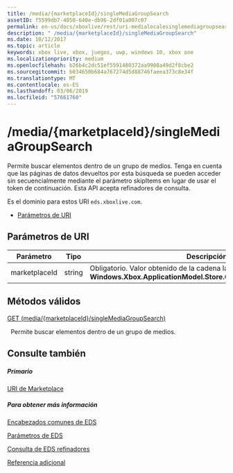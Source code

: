 ```yaml
---
title: /media/{marketplaceId}/singleMediaGroupSearch
assetID: f5599db7-4050-640e-db96-2df01a007c07
permalink: en-us/docs/xboxlive/rest/uri-medialocalesinglemediagroupsearch.html
description: " /media/{marketplaceId}/singleMediaGroupSearch"
ms.date: 10/12/2017
ms.topic: article
keywords: xbox live, xbox, juegos, uwp, windows 10, xbox one
ms.localizationpriority: medium
ms.openlocfilehash: b26b4c2dc51ef5591480372aa9908a49d2f8cbe2
ms.sourcegitcommit: b034650b684a767274d5d88746faeea373c8e34f
ms.translationtype: MT
ms.contentlocale: es-ES
ms.lasthandoff: 03/06/2019
ms.locfileid: "57661760"
---
```

# <a name="mediamarketplaceidsinglemediagroupsearch"></a>/media/{marketplaceId}/singleMediaGroupSearch
Permite buscar elementos dentro de un grupo de medios. Tenga en cuenta que las páginas de datos devueltos por esta búsqueda se pueden acceder sin secuencialmente mediante el parámetro skipItems en lugar de usar el token de continuación. Esta API acepta refinadores de consulta.
 
Es el dominio para estos URI `eds.xboxlive.com`.
 
  * [Parámetros de URI](#ID4EX)
 
<a id="ID4EX"></a>

 
## <a name="uri-parameters"></a>Parámetros de URI
 
| Parámetro| Tipo| Descripción| 
| --- | --- | --- | 
| marketplaceId| string| Obligatorio. Valor obtenido de la cadena la <b>Windows.Xbox.ApplicationModel.Store.Configuration.MarketplaceId</b>.| 
  
<a id="ID4EYB"></a>

 
## <a name="valid-methods"></a>Métodos válidos

[GET (media/{marketplaceId}/singleMediaGroupSearch)](uri-medialocalesinglemediagroupsearchget.md)

&nbsp;&nbsp;Permite buscar elementos dentro de un grupo de medios. 
 
<a id="ID4ECC"></a>

 
## <a name="see-also"></a>Consulte también
 
<a id="ID4EEC"></a>

 
##### <a name="parent"></a>Primario 

[URI de Marketplace](atoc-reference-marketplace.md)

  
<a id="ID4EOC"></a>

 
##### <a name="further-information"></a>Para obtener más información 

[Encabezados comunes de EDS](../../additional/edscommonheaders.md)

 [Parámetros de EDS](../../additional/edsparameters.md)

 [Consulta de EDS refinadores](../../additional/edsqueryrefiners.md)

 [Referencia adicional](../../additional/atoc-xboxlivews-reference-additional.md)

   